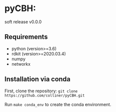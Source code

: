 # pyCBH: 
soft release v0.0.0

## Requirements
* python (version>=3.6)
* rdkit (version>=2020.03.4)
* numpy
* networkx

## Installation via conda
First, clone the repository:
`git clone https://github.com/colliner/pyCBH.git`

Run `make conda_env` to create the conda environment. 
